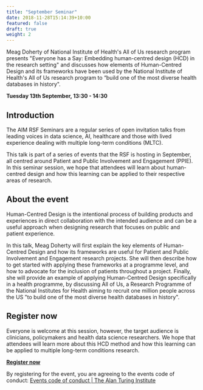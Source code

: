```yaml
---
title: "September Seminar"
date: 2018-11-28T15:14:39+10:00
featured: false
draft: true
weight: 2
---
```

Meag Doherty of National Institute of Health's All of Us research program presents "Everyone has a Say: Embedding human-centred design (HCD) in the research setting" and discusses how elements of Human-Centred Design and its frameworks have been used by the National Institute of Health's All of Us research program to “build one of the most diverse health databases in history".

**Tuesday 13th September, 13:30 - 14:30**

## Introduction

The AIM RSF Seminars are a regular series of open invitation talks from leading voices in data science, AI, healthcare and those with lived experience dealing with multiple long-term conditions (MLTC).

This talk is part of a series of events that the RSF is hosting in
September, all centred around Patient and Public Involvement and
Engagement (PPIE). In this seminar session, we hope that attendees will
learn about human-centred design and how this learning can be applied to
 their respective areas of research.

## About the event

Human-Centred Design is the intentional process of building products and experiences
in direct collaboration with the intended audience and can be a useful
approach when designing research that focuses on public and patient
experience.

In this talk, Meag Doherty will first explain the key elements of
Human-Centred Design and how its frameworks are useful for Patient and
Public Involvement and Engagement research projects. She will then
describe how to get started with applying these frameworks at a
programme level, and how to advocate for the inclusion of patients
throughout a project. Finally, she will provide an example of applying
Human-Centred Design specifically in a health programme, by discussing
All of Us, a Research Programme of the National Institutes for Health
aiming to recruit one million people across the US "to build one of the
most diverse health databases in history".

## Register now

Everyone is welcome at this session, however, the target audience is clinicians,
policymakers and health data science researchers. We hope that
attendees will learn more about this HCD method and how this learning
can be applied to multiple long-term conditions research.

[**Register now**](https://turing-uk.zoom.us/meeting/register/tJ0of-yvqTMvHtIA5cLvozBQnggbRtbHbRI6)

By registering for the event, you are agreeing to the events code of conduct: [Events code of conduct | The Alan Turing Institute](https://www.turing.ac.uk/events/policies-and-guidelines)
